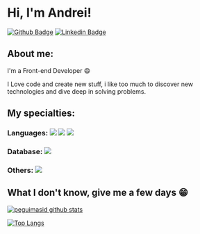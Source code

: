 
# Hi, I'm Andrei!

[![Github Badge](https://img.shields.io/badge/-Github-000?style=flat-square&logo=Github&logoColor=white&link=https://github.com/AbaccaS)](https://github.com/AbaccaS)
[![Linkedin Badge](https://img.shields.io/badge/-LinkedIn-blue?style=flat-square&logo=Linkedin&logoColor=white&link=https://https://www.linkedin.com/in/andrei-bacca-sanches-130707168/)](https://www.linkedin.com/in/andrei-bacca-sanches-130707168/)

## About me:

I'm a Front-end Developer :smile:

I Love code and create new stuff, i like too much to discover new technologies and dive deep in solving problems.

## My specialties:

### Languages: <img src="[https://img.shields.io/badge/Python-3776AB?&style=for-the-badge&logo=python&logoColor=white](https://img.shields.io/badge/CSS-323330?style=for-the-badge&logo=css&logoColor=F7DF1E%22)"/> <img src="https://img.shields.io/badge/Python-3776AB?&style=for-the-badge&logo=python&logoColor=white"/> <img src= "https://img.shields.io/badge/JavaScript-323330?style=for-the-badge&logo=javascript&logoColor=F7DF1E"/>


### Database: <img src ="https://img.shields.io/badge/MySQL-005C84?style=for-the-badge&logo=mysql&logoColor=white"/>

### Others: <img src="https://img.shields.io/badge/Linux-FCC624?style=for-the-badge&logo=linux&logoColor=black"/>

## What I don't know, give me a few days 😁

[![peguimasid github stats](https://github-readme-stats.vercel.app/api?username=AbaccaS&show_icons=true&title_color=fff&icon_color=7159c1&text_color=f8f8f2&bg_color=171c24&count_private=true)](https://github.com/AbaccaS)

[![Top Langs](https://github-readme-stats.vercel.app/api/top-langs/?username=AbaccaS&layout=compact&title_color=fff&text_color=f8f8f2&hide=java&bg_color=171c24)](https://github.com/AbaccaS)
